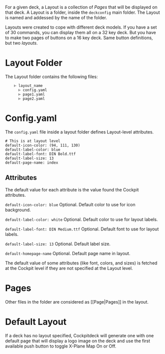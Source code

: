 For a given deck, a Layout is a collection of *Pages* that will be displayed on that deck.
A Layout is a folder, inside the `deckconfig` main folder.
The Layout is named and addessed by the name of the folder.

Layouts were created to cope with different deck models. If you have a set of 30 commands, you can display them all on a 32 key deck. But you have to make two pages of buttons on a 16 key deck. Same button definitions, but two *layouts*.

# Layout Folder
The Layout folder contains the following files:

```
    ⊢ layout_name
      ⊢ config.yaml
      ⊢ page1.yaml
      ⊢ page2.yaml
```

# Config.yaml
The `config.yaml` file inside a layout folder defines Layout-level attributes.

```
# This is at layout level
default-icon-color: (94, 111, 130)
default-label-color: blue
default-label-font: DIN Bold.ttf
default-label-size: 13
default-page-name: index
```

## Attributes
The default value for each attribute is the value found the Cockpit attributes.

`default-icon-color: blue`
Optional. Default color to use for icon background.

`default-label-color: white`
Optional. Default color to use for layout labels.

`default-label-font: DIN Medium.ttf`
Optional. Default font to use for layout labels.

`default-label-size: 13`
Optional. Default label size.

`default-homepage-name`
Optional. Default page name in layout.

The default value of some attributes (like font, colors, and sizes) is fetched at the Cockpit level if they are not specified at the Layout level.

# Pages
Other files in the folder are considered as [[Page|Pages]] in the layout.

# Default Layout
If a deck has no layout specified, Cockpitdeck will generate one with one default page that will display a logo image on the deck and use the first available push button to toggle X-Plane Map On or Off.